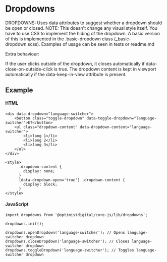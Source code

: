 # Dropdowns

DROPDOWNS: Uses data attributes to suggest whether a dropdown should be open or closed. NOTE: This doesn't change any visual style itself. You have to use CSS to implement the hiding of the dropdown. A basic version of this is implemented in the .basic-dropdown class (\_basic-dropdown.scss). Examples of usage can be seen in tests or readme.md

Extra behaviour:

If the user clicks outside of the dropdown, it closes automatically if data-close-on-outside-click is true.
The dropdown content is kept in viewport automatically if the data-keep-in-view attribute is present.

## Example

#### HTML

```
<div data-dropdown="language-switcher">
    <button class="toggle-dropdown" data-toggle-dropdown="language-switcher">ET</button>
    <ul class="dropdown-content" data-dropdown-content="language-switcher">
        <li>lang 1</li>
        <li>lang 2</li>
        <li>lang 3</li>
    </ul>
</div>

<style>
      .dropdown-content {
        display: none;
      }
      [data-dropdown-open='true'] .dropdown-content {
        display: block;
      }
</style>

```

#### JavaScript

```
import dropdowns from '@optimistdigital/core-js/lib/dropdowns';

dropdowns.init();

dropdowns.openDropdown('language-switcher'); // Opens language-switcher dropdown
dropdowns.closeDropdown('language-switcher'); // Closes language-switcher dropdown
dropdowns.toggleDropdown('language-switcher'); // Toggles language-switcher dropdown

```
